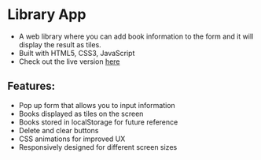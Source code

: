 # Library App
* A web library where you can add book information to the form and it will display the result as tiles.
* Built with HTML5, CSS3, JavaScript
* Check out the live version [here](https://seanrw93.github.io/Library-App/)

## Features:
* Pop up form that allows you to input information
* Books displayed as tiles on the screen
* Books stored in localStorage for future reference
* Delete and clear buttons
* CSS animations for improved UX
* Responsively designed for different screen sizes
